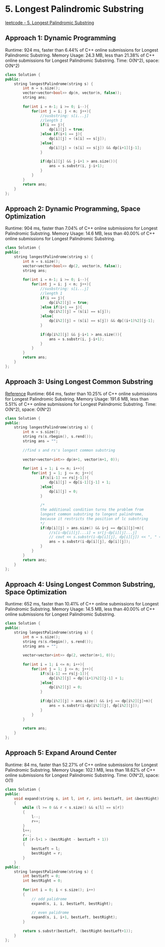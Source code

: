 # 5. Longest Palindromic Substring

[leetcode - 5. Longest Palindromic Substring](https://leetcode.com/problems/longest-palindromic-substring/)

## Approach 1: Dynamic Programming
Runtime: 924 ms, faster than 6.44% of C++ online submissions for Longest Palindromic Substring.
Memory Usage: 24.3 MB, less than 21.38% of C++ online submissions for Longest Palindromic Substring.
Time: O(N^2), space: O(N^2)

```cpp
class Solution {
public:
    string longestPalindrome(string s) {
        int n = s.size();
        vector<vector<bool>> dp(n, vector(n, false));
        string ans;
        
        for(int i = n-1; i >= 0; i--){
            for(int j = i; j < n; j++){
                //susbstring: s[i...j]
                //length 1
                if(i == j){
                    dp[i][j] = true;
                }else if(i+1 == j){
                    dp[i][j] = (s[i] == s[j]);
                }else{
                    dp[i][j] = (s[i] == s[j]) && dp[i+1][j-1];
                }
                
                if(dp[i][j] && j-i+1 > ans.size()){
                    ans = s.substr(i, j-i+1);
                }
            }
        }
        return ans;
    }
};
```
## Approach 2: Dynamic Programming, Space Optimization
Runtime: 904 ms, faster than 7.04% of C++ online submissions for Longest Palindromic Substring.
Memory Usage: 14.6 MB, less than 40.00% of C++ online submissions for Longest Palindromic Substring.

```cpp
class Solution {
public:
    string longestPalindrome(string s) {
        int n = s.size();
        vector<vector<bool>> dp(2, vector(n, false));
        string ans;
        
        for(int i = n-1; i >= 0; i--){
            for(int j = i; j < n; j++){
                //susbstring: s[i...j]
                //length 1
                if(i == j){
                    dp[i%2][j] = true;
                }else if(i+1 == j){
                    dp[i%2][j] = (s[i] == s[j]);
                }else{
                    dp[i%2][j] = (s[i] == s[j]) && dp[(i+1)%2][j-1];
                }
                
                if(dp[i%2][j] && j-i+1 > ans.size()){
                    ans = s.substr(i, j-i+1);
                }
            }
        }
        return ans;
    }
};
```

## Approach 3: Using Longest Common Substring
[Reference](https://www.geeksforgeeks.org/longest-common-substring-dp-29/)
Runtime: 664 ms, faster than 10.25% of C++ online submissions for Longest Palindromic Substring.
Memory Usage: 191.6 MB, less than 5.51% of C++ online submissions for Longest Palindromic Substring.
Time: O(N^2), space: O(N^2)

```cpp
class Solution {
public:
    string longestPalindrome(string s) {
        int n = s.size();
        string rs(s.rbegin(), s.rend());
        string ans = "";
        
        //find s and rs's longest common substring
        
        vector<vector<int>> dp(n+1, vector(n+1, 0));
        
        for(int i = 1; i <= n; i++){
            for(int j = 1; j <= n; j++){
                if(s[i-1] == rs[j-1]){
                    dp[i][j] = dp[i-1][j-1] + 1;
                }else{
                    dp[i][j] = 0;
                }
                
                /*
                the additional condition turns the problem from
                longest common substring to longest palindrome,
                because it restricts the position of lc substring
                */
                if(dp[i][j] > ans.size() && i+j == dp[i][j]+n){
                    //s[i-dp[i][j]...i] = sr[j-dp[i][j]...j]
                    // cout << s.substr(i-dp[i][j], dp[i][j]) << ", " << rs.substr(j-dp[i][j], dp[i][j]) << endl;
                    ans = s.substr(i-dp[i][j], dp[i][j]);
                }
            }
        }
        return ans;
    }
};
```
## Approach 4: Using Longest Common Substring, Space Optimization
Runtime: 652 ms, faster than 10.41% of C++ online submissions for Longest Palindromic Substring.
Memory Usage: 14.5 MB, less than 40.00% of C++ online submissions for Longest Palindromic Substring.

```cpp
class Solution {
public:
    string longestPalindrome(string s) {
        int n = s.size();
        string rs(s.rbegin(), s.rend());
        string ans = "";
        
        vector<vector<int>> dp(2, vector(n+1, 0));
        
        for(int i = 1; i <= n; i++){
            for(int j = 1; j <= n; j++){
                if(s[i-1] == rs[j-1]){
                    dp[i%2][j] = dp[(i+1)%2][j-1] + 1;
                }else{
                    dp[i%2][j] = 0;
                }
                
                if(dp[i%2][j] > ans.size() && i+j == dp[i%2][j]+n){
                    ans = s.substr(i-dp[i%2][j], dp[i%2][j]);
                }
            }
        }
        
        return ans;
    }
};
```
## Approach 5: Expand Around Center
Runtime: 84 ms, faster than 52.27% of C++ online submissions for Longest Palindromic Substring.
Memory Usage: 102.1 MB, less than 18.62% of C++ online submissions for Longest Palindromic Substring.
Time: O(N^2), space: O(1)
```cpp
class Solution {
public:
    void expand(string s, int l, int r, int& bestLeft, int &bestRight)
    {
        while (l >= 0 && r < s.size() && s[l] == s[r])
        {
            l--;
            r++;
        }
        l++;
        r--;
        if (r-l+1 > (bestRight - bestLeft + 1))
        {
            bestLeft = l;
            bestRight = r;
        }
    }
public:
    string longestPalindrome(string s) {
        int bestLeft = 0;
        int bestRight = 0;
        
        for(int i = 0; i < s.size(); i++)
        {
            // odd palidrome
            expand(s, i, i, bestLeft, bestRight);
            
            // even palidrome
            expand(s, i, i+1, bestLeft, bestRight);
        }
        
        return s.substr(bestLeft, (bestRight-bestLeft+1));
    }
};
```
